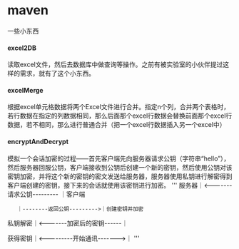 # maven
一些小东西

#### excel2DB
读取excel文件，然后去数据库中做查询等操作。之前有被实验室的小伙伴提过这样的需求，就有了这个小东西。

#### excelMerge
根据excel单元格数据将两个Excel文件进行合并。指定n个列，合并两个表格时，若行数据在指定的列数据相同，那么后面那个excel行数据会替换前面那个excel行数据，若不相同，那么进行普通合并（把一个excel行数据插入另一个excel中）

#### encryptAndDecrypt
模拟一个会话加密的过程——首先客户端先向服务器请求公钥（字符串“hello”），然后服务器回服公钥，客户端接收到公钥后创建一个新的密钥，然后使用公钥对该密钥加密，并将这个新的密钥的密文发送给服务器，服务器使用私钥进行解密得到客户端创建的密钥，接下来的会话就使用该密钥进行加密。
'''
  服务器｜<-------请求公钥--------- ｜客户端

       ｜--------返回公钥--------->｜创建密钥并加密

 私钥解密｜<-------加密后的密钥------｜

 获得密钥｜<---------开始通讯------->｜
'''
